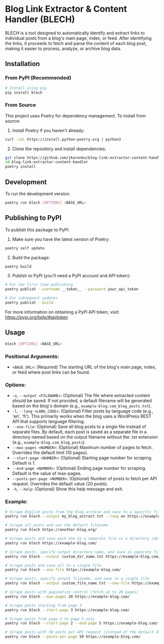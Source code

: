 # Blog Link Extractor & Content Handler (BLECH)

BLECH is a tool designed to automatically identify and extract links to individual posts from a blog's main page, index, or feed. After identifying the links, it proceeds to fetch and parse the content of each blog post, making it easier to process, analyze, or archive blog data.

## Installation

### From PyPI (Recommended)

```bash
# Install using pip
pip install blech
```

### From Source

This project uses Poetry for dependency management. To install from source:

1. Install Poetry if you haven't already:
```bash
curl -sSL https://install.python-poetry.org | python3 -
```

2. Clone the repository and install dependencies:
```bash
git clone https://github.com/jkarenko/blog-link-extractor-content-handler
cd blog-link-extractor-content-handler
poetry install
```

## Development

To run the development version:
```bash
poetry run blech [OPTIONS] <BASE_URL>
```

## Publishing to PyPI

To publish this package to PyPI:

1. Make sure you have the latest version of Poetry:
```bash
poetry self update
```

2. Build the package:
```bash
poetry build
```

3. Publish to PyPI (you'll need a PyPI account and API token):
```bash
# For the first time publishing
poetry publish --username __token__ --password your_api_token

# For subsequent updates
poetry publish --build
```

For more information on obtaining a PyPI API token, visit: https://pypi.org/help/#apitoken

## Usage

```bash
blech [OPTIONS] <BASE_URL>
```

### Positional Arguments:

*   `<BASE_URL>`: (Required) The starting URL of the blog's main page, index, or feed where post links can be found.

### Options:

*   `-o`, `--output <FILENAME>`: (Optional) The file where extracted content should be saved. If not provided, a default filename will be generated based on the blog's domain (e.g., `example-blog.com_blog_posts.txt`).
*   `-l`, `--lang <LANG_CODE>`: (Optional) Filter posts by language code (e.g., 'en', 'fi'). This primarily works when the blog uses a WordPress REST API that supports language filtering.
*   `--one-file`: (Optional) Save all blog posts to a single file instead of separate files. By default, each post is saved as a separate file in a directory named based on the output filename without the .txt extension (e.g., `example-blog.com_blog_posts`).
*   `--max-pages <NUMBER>`: (Optional) Maximum number of pages to fetch. Overrides the default limit (10 pages).
*   `--start-page <NUMBER>`: (Optional) Starting page number for scraping. Default is 1.
*   `--end-page <NUMBER>`: (Optional) Ending page number for scraping. Default is the value of max-pages.
*   `--posts-per-page <NUMBER>`: (Optional) Number of posts to fetch per API request. Overrides the default value (20 posts).
*   `-h`, `--help`: (Optional) Show this help message and exit.

### Example:

```bash
# Scrape English posts from the blog archive and save to a specific file
poetry run blech --output my_blog_extract.txt --lang en https://example-blog.com/archive

# Scrape all posts and use the default filename
poetry run blech https://another-blog.org/

# Scrape posts and save each one as a separate file in a directory (default behavior)
poetry run blech https://example-blog.com/

# Scrape posts, specify output directory name, and save as separate files
poetry run blech --output custom_dir_name.txt https://example-blog.com/

# Scrape posts and save all to a single file
poetry run blech --one-file https://example-blog.com/

# Scrape posts, specify output filename, and save to a single file
poetry run blech --output custom_file_name.txt --one-file https://example-blog.com/

# Scrape posts with pagination control (fetch up to 20 pages)
poetry run blech --max-pages 20 https://example-blog.com/

# Scrape posts starting from page 3
poetry run blech --start-page 3 https://example-blog.com/

# Scrape posts from page 2 to page 5 only
poetry run blech --start-page 2 --end-page 5 https://example-blog.com/

# Scrape posts with 50 posts per API request (instead of the default 20)
poetry run blech --posts-per-page 50 https://example-blog.com/
